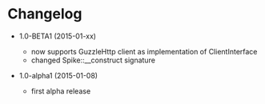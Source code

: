 Changelog
=========

- 1.0-BETA1 (2015-01-xx)
  - now supports GuzzleHttp client as implementation of ClientInterface
  - changed Spike::__construct signature

- 1.0-alpha1 (2015-01-08)
  - first alpha release
